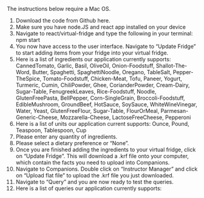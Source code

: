 The instructions below require a Mac OS.

1. Download the code from Github here.
2. Make sure you have node.JS and react app installed on your device 
3. Navigate to react/virtual-fridge and type the following in your terminal: npm start
4. You now have access to the user interface.  Navigate to “Update Fridge” to start adding items from your fridge into your virtual fridge.
5. Here is a list of ingredients our application currently supports: CannedTomato, Garlic, Basil, OliveOil, Onion-Foodstuff, Shallot-The-Word, Butter, Spaghetti, SpaghettiNoodle, Oregano, TableSalt, Pepper-TheSpice, Tomato-Foodstuff, Chicken-Meat, Tofu, Paneer, Yogurt, Turmeric, Cumin, ChiliPowder, Ghee, CorianderPowder, Cream-Dairy, Sugar-Table, FenugreekLeaves, Rice-Foodstuff, Noodle, GlutenFreePasta, BellPepper, Corn-SingleGrain, Broccoli-Foodstuff, EdibleMushroom, GroundBeef, HotSauce, SoySauce, WhiteWineVinegar, Water, Yeast, GlutenFreeFlour, Sugar-Table, FlourOrMeal, Parmesan-Generic-Cheese, Mozzarella-Cheese, LactoseFreeCheese, Pepperoni
6. Here is a list of units our application current supports: Ounce, Pound, Teaspoon, Tablespoon, Cup
7. Please enter any quantity of ingredients.
8. Please select a dietary preference or “None”.
9. Once you are finished adding the ingredients to your virtual fridge, click on “Update Fridge”. This will download a .krf file onto your computer, which contain the facts you need to upload into Companions.
10. Navigate to Companions. Double click on “Instructor Manager” and click on “Upload flat file” to upload the .krf file you just downloaded.
11. Navigate to “Query” and you are now ready to test the queries.
12. Here is a list of queries our application currently supports:

